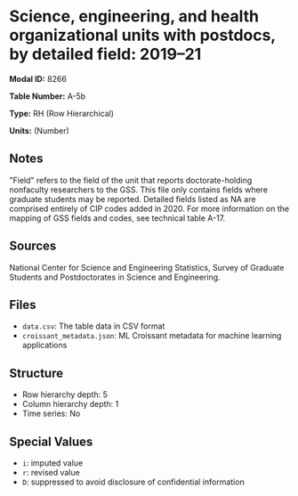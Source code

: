 # Science, engineering, and health organizational units with postdocs, by detailed field: 2019&#8211;21

**Modal ID:** 8266

**Table Number:** A-5b

**Type:** RH (Row Hierarchical)

**Units:** (Number)

## Notes

"Field" refers to the field of the unit that reports doctorate-holding nonfaculty researchers to the GSS. This file only contains fields where graduate students may be reported. Detailed fields listed as NA are comprised entirely of CIP codes added in 2020. For more information on the mapping of GSS fields and codes, see technical table A-17.

## Sources

National Center for Science and Engineering Statistics, Survey of Graduate Students and Postdoctorates in Science and Engineering.

## Files

- `data.csv`: The table data in CSV format
- `croissant_metadata.json`: ML Croissant metadata for machine learning applications

## Structure

- Row hierarchy depth: 5
- Column hierarchy depth: 1
- Time series: No

## Special Values

- `i`: imputed value
- `r`: revised value
- `D`: suppressed to avoid disclosure of confidential information
